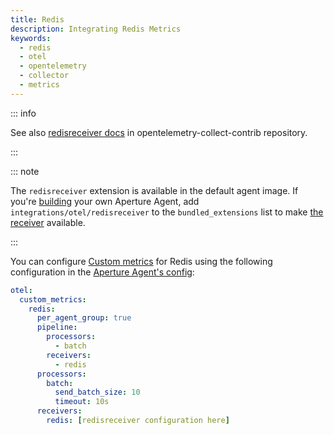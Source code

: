 ```yaml
---
title: Redis
description: Integrating Redis Metrics
keywords:
  - redis
  - otel
  - opentelemetry
  - collector
  - metrics
---
```


::: info

See also [redisreceiver docs][receiver] in opentelemetry-collect-contrib
repository.

:::

::: note

The `redisreceiver` extension is available in the default agent image. If you're
[building][build] your own Aperture Agent, add `integrations/otel/redisreceiver`
to the `bundled_extensions` list to make [the receiver][receiver] available.

:::

You can configure [Custom metrics][custom-metrics] for Redis using the following
configuration in the [Aperture Agent's config][agent-config]:

```yaml
otel:
  custom_metrics:
    redis:
      per_agent_group: true
      pipeline:
        processors:
          - batch
        receivers:
          - redis
      processors:
        batch:
          send_batch_size: 10
          timeout: 10s
      receivers:
        redis: [redisreceiver configuration here]
```

[build]: /reference/aperturectl/build/agent/agent.md
[receiver]:
  https://github.com/open-telemetry/opentelemetry-collector-contrib/tree/main/receiver/redisreceiver
[custom-metrics]: /reference/configuration/agent.md#custom-metrics-config
[agent-config]: /reference/configuration/agent.md#agent-o-t-e-l-config
